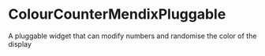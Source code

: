 # ColourCounterMendixPluggable
A pluggable widget that can modify numbers and randomise the color of the display

